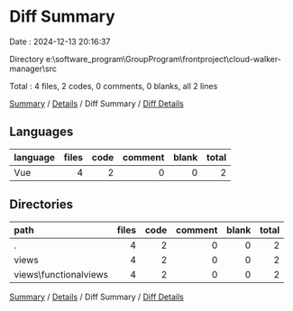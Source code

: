 # Diff Summary

Date : 2024-12-13 20:16:37

Directory e:\\software_program\\GroupProgram\\frontproject\\cloud-walker-manager\\src

Total : 4 files,  2 codes, 0 comments, 0 blanks, all 2 lines

[Summary](results.md) / [Details](details.md) / Diff Summary / [Diff Details](diff-details.md)

## Languages
| language | files | code | comment | blank | total |
| :--- | ---: | ---: | ---: | ---: | ---: |
| Vue | 4 | 2 | 0 | 0 | 2 |

## Directories
| path | files | code | comment | blank | total |
| :--- | ---: | ---: | ---: | ---: | ---: |
| . | 4 | 2 | 0 | 0 | 2 |
| views | 4 | 2 | 0 | 0 | 2 |
| views\\functionalviews | 4 | 2 | 0 | 0 | 2 |

[Summary](results.md) / [Details](details.md) / Diff Summary / [Diff Details](diff-details.md)
